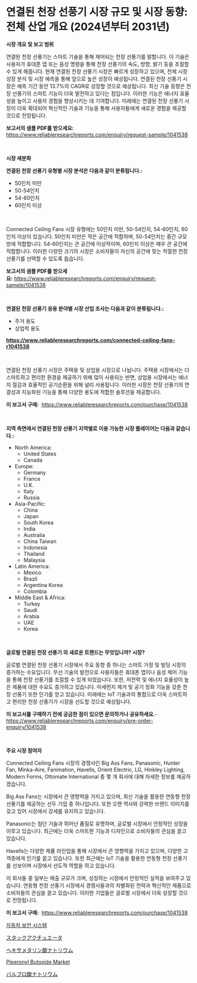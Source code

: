 <p><h1>연결된 천장 선풍기 시장 규모 및 시장 동향: 전체 산업 개요 (2024년부터 2031년)</h1></p><p><strong>시장 개요 및 보고 범위</strong></p>
<p><p>연결된 천장 선풍기는 스마트 기술을 통해 제어되는 천장 선풍기를 말합니다. 이 기술은 사용자가 휴대폰 앱 또는 음성 명령을 통해 천장 선풍기의 속도, 방향, 밝기 등을 조절할 수 있게 해줍니다. 현재 연결된 천장 선풍기 시장은 빠르게 성장하고 있으며, 전체 시장 성장 분석 및 시장 예측을 통해 앞으로 높은 성장이 예상됩니다. 연결된 천장 선풍기 시장은 예측 기간 동안 13.7%의 CAGR로 성장할 것으로 예상됩니다. 최신 기술 동향은 천장 선풍기의 스마트 기능이 더욱 발전하고 있다는 점입니다. 이러한 기능은 에너지 효율성을 높이고 사용자 경험을 향상시키는 데 기여합니다. 미래에는 연결된 천장 선풍기 시장이 더욱 확대되어 혁신적인 기술과 기능을 통해 사용자들에게 새로운 경험을 제공할 것으로 전망됩니다.</p></p>
<p><strong>보고서의 샘플 PDF를 받으세요:</strong> <a href="https://www.reliableresearchreports.com/enquiry/request-sample/1041538">https://www.reliableresearchreports.com/enquiry/request-sample/1041538</a></p>
<p>&nbsp;</p>
<p><strong>시장 세분화</strong></p>
<p><strong>연결된 천장 선풍기 유형별 시장 분석은 다음과 같이 분류됩니다.:</strong></p>
<p><ul><li>50인치 미만</li><li>50-54인치</li><li>54-60인치</li><li>60인치 이상</li></ul></p>
<p>&nbsp;</p>
<p><p>Connected Ceiling Fans 시장 유형에는 50인치 미만, 50-54인치, 54-60인치, 60인치 이상이 있습니다. 50인치 미만은 작은 공간에 적합하며, 50-54인치는 중간 규모 방에 적합합니다. 54-60인치는 큰 공간에 이상적이며, 60인치 이상은 매우 큰 공간에 적합합니다. 이러한 다양한 크기의 시장은 소비자들이 자신의 공간에 맞는 적절한 천장 선풍기를 선택할 수 있도록 돕습니다.</p></p>
<p><strong>보고서의 샘플 PDF를 받으세요:</strong>&nbsp;<a href="https://www.reliableresearchreports.com/enquiry/request-sample/1041538">https://www.reliableresearchreports.com/enquiry/request-sample/1041538</a></p>
<p>&nbsp;</p>
<p><strong> 연결된 천장 선풍기 응용 분야별 시장 산업 조사는 다음과 같이 분류됩니다.:</strong></p>
<p><ul><li>주거 용도</li><li>상업적 용도</li></ul></p>
<p><strong><a href="https://www.reliableresearchreports.com/connected-ceiling-fans-r1041538">https://www.reliableresearchreports.com/connected-ceiling-fans-r1041538</a></strong></p>
<p>&nbsp;</p>
<p><p>연결된 천장 선풍기 시장은 주택용 및 상업용 시장으로 나뉩니다. 주택용 시장에서는 더 스마트하고 편리한 환경을 제공하기 위해 많이 사용되는 반면, 상업용 시장에서는 에너지 절감과 효율적인 공기순환을 위해 널리 사용됩니다. 이러한 시장은 천장 선풍기의 연결성과 지능화된 기능을 통해 다양한 용도에 적합한 솔루션을 제공합니다.</p></p>
<p><strong>이 보고서 구매:</strong>&nbsp; <a href="https://www.reliableresearchreports.com/purchase/1041538">https://www.reliableresearchreports.com/purchase/1041538</a></p>
<p>&nbsp;</p>
<p><strong>지역 측면에서 연결된 천장 선풍기 지역별로 이용 가능한 시장 플레이어는 다음과 같습니다.:</strong></p>
<p><ul>
    <li>
        North America:
        <ul>
            <li>United States</li>
            <li>Canada</li>
        </ul>
    </li>
    <li>
        Europe:
        <ul>
            <li>Germany</li>
            <li>France</li>
            <li>U.K.</li>
            <li>Italy</li>
            <li>Russia</li>
        </ul>
    </li>
    <li>
        Asia-Pacific:
        <ul>
            <li>China</li>
            <li>Japan</li>
            <li>South Korea</li>
            <li>India</li>
            <li>Australia</li>
            <li>China Taiwan</li>
            <li>Indonesia</li>
            <li>Thailand</li>
            <li>Malaysia</li>
        </ul>
    </li>
    <li>
        Latin America:
        <ul>
            <li>Mexico</li>
            <li>Brazil</li>
            <li>Argentina Korea</li>
            <li>Colombia</li>
        </ul>
    </li>
    <li>
        Middle East & Africa:
        <ul>
            <li>Turkey</li>
            <li>Saudi</li>
            <li>Arabia</li>
            <li>UAE</li>
            <li>Korea</li>
        </ul>
    </li>
    </ul></p>
<p>&nbsp;</p>
<p><strong>글로벌 연결된 천장 선풍기 의 새로운 트렌드는 무엇입니까? 시장?</strong></p>
<p><p>글로벌 연결된 천장 선풍기 시장에서 주요 동향 중 하나는 스마트 가정 및 빌딩 시장의 증가하는 수요입니다. 무선 기술의 발전으로 사용자들은 휴대폰 앱이나 음성 제어 기능을 통해 천장 선풍기를 조절할 수 있게 되었습니다. 또한, 저전력 및 에너지 효율성이 높은 제품에 대한 수요도 증가하고 있습니다. 미세먼지 제거 및 공기 정화 기능을 갖춘 천장 선풍기 또한 인기를 얻고 있습니다. 미래에는 IoT 기술과의 통합으로 더욱 스마트하고 편리한 천장 선풍기가 시장을 선도할 것으로 예상됩니다.</p></p>
<p><strong>이 보고서를 구매하기 전에 궁금한 점이 있으면 문의하거나 공유하세요.</strong>- <a href="https://www.reliableresearchreports.com/enquiry/pre-order-enquiry/1041538">https://www.reliableresearchreports.com/enquiry/pre-order-enquiry/1041538</a></p>
<p>&nbsp;</p>
<p><strong>주요 시장 참여자</strong></p>
<p><p>Connected Ceiling Fans 시장의 경쟁사인 Big Ass Fans, Panasonic, Hunter Fan, Minka-Aire, Fanimation, Havells, Orient Electric, LG, Hinkley Lighting, Modern Forms, Ottomate International 중 몇 개 회사에 대해 자세한 정보를 제공하겠습니다.</p><p>Big Ass Fans는 시장에서 큰 영향력을 가지고 있으며, 최신 기술을 활용한 연동형 천장 선풍기를 제공하는 선두 기업 중 하나입니다. 또한 오랜 역사와 강력한 브랜드 이미지를 갖고 있어 시장에서 강세를 유지하고 있습니다.</p><p>Panasonic는 첨단 기술과 뛰어난 품질로 유명하며, 글로벌 시장에서 안정적인 성장을 이루고 있습니다. 최근에는 더욱 스마트한 기능과 디자인으로 소비자들의 관심을 끌고 있습니다.</p><p>Havells는 다양한 제품 라인업을 통해 시장에서 큰 영향력을 가지고 있으며, 다양한 고객층에게 인기를 끌고 있습니다. 또한 최근에는 IoT 기술을 활용한 연동형 천장 선풍기를 선보이며 시장에서 선도적 역할을 하고 있습니다.</p><p>이 회사들 중 일부는 매출 규모가 크며, 성장하는 시장에서 안정적인 실적을 보여주고 있습니다. 연동형 천장 선풍기 시장에서 경쟁사들과의 차별화된 전략과 혁신적인 제품으로 소비자들의 관심을 끌고 있습니다. 이러한 기업들은 글로벌 시장에서 더욱 성장할 것으로 전망됩니다.</p></p>
<p><strong>이 보고서 구매:</strong>&nbsp;&nbsp;<a href="https://www.reliableresearchreports.com/purchase/1041538">https://www.reliableresearchreports.com/purchase/1041538</a></p>
<p><p><a href="https://medium.com/@angelardelean202220221/%EC%9E%90%EB%8F%99%EC%B0%A8-%EB%B3%B4%EC%95%88-%EC%8B%9C%EC%8A%A4%ED%85%9C-%EC%8B%9C%EC%9E%A5-%EA%B7%9C%EB%AA%A8-%EC%8B%9C%EC%9E%A5-%EC%A0%84%EB%A7%9D-%EB%B0%8F-%EC%8B%9C%EC%9E%A5-%EC%98%88%EC%B8%A1-2024%EB%85%84%EB%B6%80%ED%84%B0-2031%EB%85%84%EA%B9%8C%EC%A7%80-984edd91ac8c">자동차 보안 시스템</a></p><p><a href="https://medium.com/@camilcosta76856/%E3%82%B9%E3%82%BF%E3%83%83%E3%82%AF%E3%82%A2%E3%82%AF%E3%83%81%E3%83%A5%E3%82%A8%E3%83%BC%E3%82%BF%E3%83%BC%E5%B8%82%E5%A0%B4%E3%81%AE%E5%88%86%E6%9E%90-%E3%82%B0%E3%83%AD%E3%83%BC%E3%83%90%E3%83%AB%E7%94%A3%E6%A5%AD%E3%81%AE%E8%A6%8B%E9%80%9A%E3%81%97%E3%81%A8%E4%BA%88%E6%B8%AC-2024%E5%B9%B4%E3%81%8B%E3%82%892031%E5%B9%B4-15993a5b710b">スタックアクチュエータ</a></p><p><a href="https://github.com/marbadji/Market-Research-Report-List-1/blob/main/853223622945.md">ヘキサメタリン酸ナトリウム</a></p><p><a href="https://www.linkedin.com/pulse/piperonyl-butoxide-market-size-growth-segmentation-regional-5uife?trackingId=CnQNvcMQMbuD2yRkDdRnQg%3D%3D">Piperonyl Butoxide Market</a></p><p><a href="https://github.com/KaydenJohns1964/Market-Research-Report-List-1/blob/main/543085322946.md">バルプロ酸ナトリウム</a></p></p>